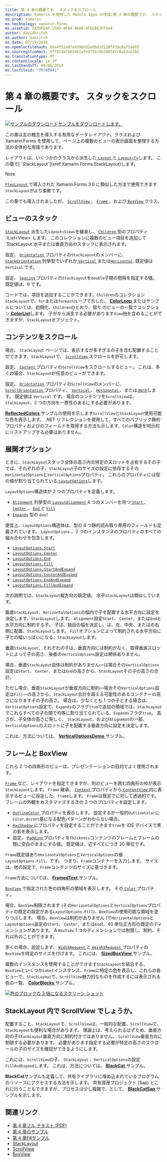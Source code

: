 ```yaml
---
title: 第 4 章の概要です。 スタックをスクロール
description: Xamarin を使用した Mobile Apps の作成:第 4 章の概要です。 スタックをスクロール
ms.prod: xamarin
ms.technology: xamarin-forms
ms.assetid: 7A39FD4F-15AD-4F94-960E-9FEEB63FFD44
author: davidbritch
ms.author: dabritch
ms.date: 07/19/2018
ms.openlocfilehash: 66e4f52e87a4398dd2e09d2d128f43de9a71a665
ms.sourcegitcommit: 57f815bf0024b1afe9754c0e28054fc0a53ce302
ms.translationtype: MT
ms.contentlocale: ja-JP
ms.lasthandoff: 09/06/2019
ms.locfileid: "70760841"
---
```

# <a name="summary-of-chapter-4-scrolling-the-stack"></a>第 4 章の概要です。 スタックをスクロール

[![サンプルのダウンロード](~/media/shared/download.png)サンプルをダウンロードします。](https://github.com/xamarin/xamarin-forms-book-samples/tree/master/Chapter04)

この章は主の概念を導入する有用なデータ*レイアウト*、クラスおよび Xamarin.Forms を使用して、ページ上の複数のビューの表示画面を整理する方法の全体的な用語であります。

レイアウトは、いくつかのクラスから派生した[ `Layout` ](xref:Xamarin.Forms.Layout)と[ `Layout<T>`](xref:Xamarin.Forms.Layout`1)します。 この章で[ `StackLayout`](xref:Xamarin.Forms.StackLayout)します。

> [!NOTE]
> [ `FlexLayout` ](~/xamarin-forms/user-interface/layouts/flex-layout.md)で導入された Xamarin.Forms 3.0 に類似した方法で使用できます`StackLayout`がより柔軟です。

この章でも導入されましたが、 [ `ScrollView` ](xref:Xamarin.Forms.ScrollView)、 [ `Frame` ](xref:Xamarin.Forms.Frame)、および[ `BoxView` ](xref:Xamarin.Forms.BoxView)クラス。

## <a name="stacks-of-views"></a>ビューのスタック

[`StackLayout`](xref:Xamarin.Forms.StackLayout) 派生した`Layout<View>`を継承し、 [ `Children` ](xref:Xamarin.Forms.Layout`1)型のプロパティ`IList<View>`します。 このコレクションに複数のビュー項目を追加して`StackLayout`水平または垂直方向のスタックに表示されます。

設定、 [ `Orientation` ](xref:Xamarin.Forms.StackLayout.Orientation)プロパティの`StackLayout`のメンバーに、 [ `StackOrientation` ](xref:Xamarin.Forms.StackOrientation)列挙型でいずれか[ `Vertical` ](xref:Xamarin.Forms.StackOrientation.Vertical)または[`Horizontal`](xref:Xamarin.Forms.StackOrientation.Horizontal). 既定値は `Vertical` です。

設定、 [ `Spacing` ](xref:Xamarin.Forms.StackLayout.Spacing)プロパティの`StackLayout`を`double`子間の間隔を指定する値。 既定値は、6 です。

コードでは、項目を追加することができます、`Children`のコレクション`StackLayout`で、`for`または`foreach`ループで示した、 [ **ColorLoop** ](https://github.com/xamarin/xamarin-forms-book-samples/tree/master/Chapter04/ColorLoop)またはサンプルについては、初期化、`Children`のとおり、個々 のビューの一覧でコレクション[ **ColorList**](https://github.com/xamarin/xamarin-forms-book-samples/tree/master/Chapter04/ColorList)します。 子がから派生する必要があります`View`他を含めることができますが、`StackLayout`オブジェクト。

## <a name="scrolling-content"></a>コンテンツをスクロール

場合、 `StackLayout`  ページでは、表示するが多すぎるの子を含む配置することができます、`StackLayout`で、 [ `ScrollView` ](xref:Xamarin.Forms.ScrollView)スクロールを許可します。

設定、 [ `Content` ](xref:Xamarin.Forms.ScrollView.Content)プロパティの`ScrollView`をスクロールするビュー。 これは、多くの場合、`StackLayout`が任意のビューができます。

設定、 [ `Orientation` ](xref:Xamarin.Forms.ScrollView.Orientation)プロパティの`ScrollView`のメンバーに、 [ `ScrollOrientation` ](xref:Xamarin.Forms.ScrollOrientation)プロパティ、 [ `Vertical` ](xref:Xamarin.Forms.ScrollOrientation.Vertical)、 [ `Horizontal` ](xref:Xamarin.Forms.ScrollOrientation.Horizontal)、または[ `Both`](xref:Xamarin.Forms.ScrollOrientation.Both)します。 既定値は `Vertical` です。 場合のコンテンツを`ScrollView`は、 `StackLayout`、2 つの方向を一貫性のあるにする必要があります。

[ **ReflectedColors** ](https://github.com/xamarin/xamarin-forms-book-samples/tree/master/Chapter04/ReflectedColors)サンプルの使用を示します`ScrollView`と`StackLayout`使用可能な色を表示します。 .NET リフレクションを使用して、すべてのパブリック静的プロパティおよびのフィールドを取得する方法も示します、`Color`構造を明示的にリストアップする必要はありません。

## <a name="the-expands-option"></a>展開オプション

ときに、`StackLayout`スタック全体の高さ内の特定のスロットを占有するその子では、それぞれの子、`StackLayout`子のサイズの設定に依存するその`HorizontalOptions`と`VerticalOptions`プロパティ。 これらのプロパティには型の値が割り当てられている[ `LayoutOptions`](http://developer.xamstage.com/api/type/Xamarin.Forms.LayoutOptions/)します。

`LayoutOptions`構造体が 2 つのプロパティを定義します。

- [`Alignment`](xref:Xamarin.Forms.LayoutOptions.Alignment) 列挙型の[ `LayoutAlignment` ](xref:Xamarin.Forms.LayoutAlignment) 4 つのメンバーを持つ[ `Start` ](xref:Xamarin.Forms.LayoutAlignment.Start)、 [ `Center` ](xref:Xamarin.Forms.LayoutAlignment.Center)、 [ `End` ](xref:Xamarin.Forms.LayoutAlignment.End)と [`Fill`](xref:Xamarin.Forms.LayoutAlignment.Fill)
- [`Expands`](xref:Xamarin.Forms.LayoutOptions.Expands) 型の `bool`

便宜上、`LayoutOptions`構造体は、型の 8 つ静的読み取り専用のフィールドも定義されています。 `LayoutOptions` 、2 つのインスタンスのプロパティのすべての組み合わせを包含します。

- [`LayoutOptions.Start`](xref:Xamarin.Forms.LayoutOptions.Start)
- [`LayoutOptions.Center`](xref:Xamarin.Forms.LayoutOptions.Center)
- [`LayoutOptions.End`](xref:Xamarin.Forms.LayoutOptions.End)
- [`LayoutOptions.Fill`](xref:Xamarin.Forms.LayoutOptions.Fill)
- [`LayoutOptions.StartAndExpand`](xref:Xamarin.Forms.LayoutOptions.StartAndExpand)
- [`LayoutOptions.CenterAndExpand`](xref:Xamarin.Forms.LayoutOptions.CenterAndExpand)
- [`LayoutOptions.EndAndExpand`](xref:Xamarin.Forms.LayoutOptions.EndAndExpand)
- [`LayoutOptions.FillAndExpand`](xref:Xamarin.Forms.LayoutOptions.FillAndExpand)

次の説明では、`StackLayout`縦方向の既定値。 水平`StackLayout`は類似しています。

垂直`StackLayout`、`HorizontalOptions`の幅内で子を配置する水平方向に設定を決定します、`StackLayout`します。 `Alignment`設定`Start`、 `Center`、または`End`と水平方向に制約する子。 子は、独自の幅を決定し、は、左、中央、またはの右側に配置、`StackLayout`します。 `Fill`オプションによって制約される水平方向に子との幅いっぱいになる、`StackLayout`します。

垂直`StackLayout`、それぞれの子は、垂直方向には制約がなく、取得垂直スロットによって子の高さ、後者の`VerticalOptions`設定は関係ありません。

場合、垂直`StackLayout`自体は制約がありません&mdash;は場合その`VerticalOptions`設定は`Start`、 `Center`、または`End`の高さから、`StackLayout`その子の高さの合計。

ただし場合、垂直`StackLayout`が垂直方向に制約&mdash;場合その`VerticalOptions`設定は`Fill`&mdash;の高さから、`StackLayout`合計を超える可能性のあるコンテナーの高さになりますその子の高さ。 場合は、少なくとも 1 つの子とする場合は、`VerticalOptions`設定で、`Expands`のフラグ`true`で追加の領域では、`StackLayout`でこれらすべての子の間で均等に割り当てられている、`Expands`フラグ`true`。 高さが、子全体の高さに等しく、 `StackLayout`、および`Alignment`の一部、`VerticalOptions`のスロットに子を配置する垂直方向に設定を決定します。

これは、方法については、 [ **VerticalOptionsDemo** ](https://github.com/xamarin/xamarin-forms-book-samples/tree/master/Chapter04/VerticalOptionsDemo)サンプル。

## <a name="frame-and-boxview"></a>フレームと BoxView

これら 2 つの四角形のビューは、プレゼンテーションの目的でよく使用されます。

[ `Frame` ](xref:Xamarin.Forms.Frame)など、レイアウトを指定できますが、別のビューを囲む四角形の枠が表示`StackLayout`します。 `Frame` 継承、 [ `Content` ](xref:Xamarin.Forms.ContentView.Content)プロパティから[ `ContentView` ](xref:Xamarin.Forms.ContentView)内に表示するビューに設定した、`Frame`します。 `Frame`は既定でに対して透過的です。 フレームの外観をカスタマイズする次の 3 つのプロパティを設定します。

- [ `OutlineColor` ](xref:Xamarin.Forms.Frame.OutlineColor)プロパティを表示します。 設定するが一般的`OutlineColor`に`Color.Accent`基になる配色パターンがわからない場合。
- [ `HasShadow` ](xref:Xamarin.Forms.Frame.HasShadow)にプロパティを設定することができます`true`を iOS デバイスで黒の影を表示します。
- 設定、 [ `Padding` ](xref:Xamarin.Forms.Layout.Padding)プロパティを`Thickness`コンテンツのフレームとフレームの間に空白のままにする値。 既定値は、辺すべてにつき 20 単位です。

`Frame`既定値あり`HorizontalOptions`と`VerticalOptions`の値`LayoutOptions.Fill`、です。 つまり、`Frame`コンテナーを入力します。 サイズは、他の設定で、`Frame`コンテンツのサイズに基づきます。

`Frame`方法については、 [ **FramedText** ](https://github.com/xamarin/xamarin-forms-book-samples/tree/master/Chapter04/FramedText)サンプル。

[ `BoxView` ](xref:Xamarin.Forms.BoxView)で指定された色の四角形の領域を表示します。 その[ `Color` ](xref:Xamarin.Forms.BoxView.Color)プロパティ。

場合、`BoxView`制限されます (その`HorizontalOptions`と`VerticalOptions`プロパティの既定の設定がある`LayoutOptions.Fill`)、`BoxView`の使用可能な領域を塗りつぶします。 場合、`BoxView`は制約がありません (で`HorizontalOptions`と`LayoutOptions`設定の`Start`、 `Center`、または`End`)、40 単位正方形の既定のディメンションがあります。 A `BoxView` 1 つのディメンションでは制限し、制約、それ以外のことができます。

多くの場合、設定します、 [ `WidthRequest` ](xref:Xamarin.Forms.VisualElement.WidthRequest)と[ `HeightRequest` ](xref:Xamarin.Forms.VisualElement.HeightRequest)プロパティの`BoxView`を特定のサイズを付けます。 これには、 [ **SizedBoxView** ](https://github.com/xamarin/xamarin-forms-book-samples/tree/master/Chapter04/SizedBoxView)サンプル。

複数のインスタンスを使用することができます`StackLayout`を結合する、`BoxView`といくつか`Label`インスタンス、`Frame`に特定の色を表示し、これらの各ビューで、`StackLayout`で、`ScrollView`魅力的なものを作成するには表示される色の一覧、 [ **ColorBlocks** ](https://github.com/xamarin/xamarin-forms-book-samples/tree/master/Chapter04/ColorBlocks)サンプル。

[![色のブロックの 3 倍になるスクリーン ショット](images/ch04fg11-small.png "一覧の色")](images/ch04fg11-large.png#lightbox "色の一覧")

## <a name="a-scrollview-in-a-stacklayout"></a>StackLayout 内で ScrollView でしょうか。

配置すること、`StackLayout`で、`ScrollView`は、一般的な配置、`ScrollView`で、`StackLayout`も便利な場合があります。 理論上は、考えられるはずため、垂直方向の子`StackLayout`垂直方向に制約付きではありません。 `ScrollView`垂直方向に制限する必要があります。 必要があります指定する必要が特定の高さのスクロールの子のサイズを確認ができるようにします。

これには、`ScrollView`の子、 `StackLayout` 、`VerticalOptions`の設定`FillAndExpand`します。 これは、方法については、 [ **BlackCat** ](https://github.com/xamarin/xamarin-forms-book-samples/tree/master/Chapter04/BlackCat)サンプル。

**BlackCat**サンプルも定義して、共有ライブラリに埋め込まれているプログラムのリソースにアクセスする方法を示します。 共有資産プロジェクト (Sap) とこれに行うこともできますが、プロセスは少し複雑で、として、 [ **BlackCatSap** ](https://github.com/xamarin/xamarin-forms-book-samples/tree/master/Chapter04/BlackCatSap)サンプルを示します。

## <a name="related-links"></a>関連リンク

- [第 4 章フル テキスト (PDF)](https://download.xamarin.com/developer/xamarin-forms-book/XamarinFormsBook-Ch04-Apr2016.pdf)
- [第 4 章のサンプル](https://github.com/xamarin/xamarin-forms-book-samples/tree/master/Chapter04)
- [第 4 章F#サンプル](https://github.com/xamarin/xamarin-forms-book-samples/tree/master/Chapter04/FS)
- [StackLayout](~/xamarin-forms/user-interface/layouts/stack-layout.md)
- [ScrollView](~/xamarin-forms/user-interface/layouts/scroll-view.md)
- [BoxView](~/xamarin-forms/user-interface/boxview.md)
